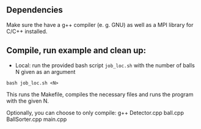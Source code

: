 ## Dependencies
Make sure the have a g++ compiler (e. g. GNU) as well as a MPI library for C/C++ installed.


## Compile, run example and clean up:
- Local: run the provided bash script `job_loc.sh` with the number of balls N given as an argument

`bash job_loc.sh <N>`

This runs the Makefile, compiles the necessary files and runs the program with the given N.

Optionally, you can choose to only compile:
g++ Detector.cpp ball.cpp BallSorter.cpp main.cpp 